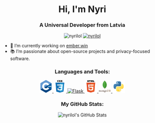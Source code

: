 <h1 align="center">Hi, I'm Nyri</h1>
<h3 align="center">A Universal Developer from Latvia</h3>

<p align="center">
  <img src="https://komarev.com/ghpvc/?username=nyrilol&label=Profile%20views&color=0e75b6&style=flat" alt="nyrilol" />
  <a href="https://github.com/ryo-ma/github-profile-trophy">
    <img src="https://github-profile-trophy.vercel.app/?username=nyrilol" alt="nyrilol" />
  </a>
</p>

- 🌟 I’m currently working on [ember.win](https://github.com/ember-win)
- 📚 I’m passionate about open-source projects and privacy-focused software.

<h3 align="center">Languages and Tools:</h3>
<p align="center">
  <a href="https://www.w3schools.com/cpp/" target="_blank" rel="noopener noreferrer">
    <img src="https://raw.githubusercontent.com/devicons/devicon/master/icons/cplusplus/cplusplus-original.svg" alt="C++" width="40" height="40"/>
  </a>
  <a href="https://www.w3schools.com/css/" target="_blank" rel="noopener noreferrer">
    <img src="https://raw.githubusercontent.com/devicons/devicon/master/icons/css3/css3-original-wordmark.svg" alt="CSS3" width="40" height="40"/>
  </a>
  <a href="https://flask.palletsprojects.com/" target="_blank" rel="noopener noreferrer">
    <img src="https://www.vectorlogo.zone/logos/pocoo_flask/pocoo_flask-icon.svg" alt="Flask" width="40" height="40"/>
  </a>
  <a href="https://www.w3.org/html/" target="_blank" rel="noopener noreferrer">
    <img src="https://raw.githubusercontent.com/devicons/devicon/master/icons/html5/html5-original-wordmark.svg" alt="HTML5" width="40" height="40"/>
  </a>
  <a href="https://www.mongodb.com/" target="_blank" rel="noopener noreferrer">
    <img src="https://raw.githubusercontent.com/devicons/devicon/master/icons/mongodb/mongodb-original-wordmark.svg" alt="MongoDB" width="40" height="40"/>
  </a>
  <a href="https://www.python.org" target="_blank" rel="noopener noreferrer">
    <img src="https://raw.githubusercontent.com/devicons/devicon/master/icons/python/python-original.svg" alt="Python" width="40" height="40"/>
  </a>
</p>

<h3 align="center">My GitHub Stats:</h3>
<p align="center">
  <img src="https://github-readme-stats.vercel.app/api?username=nyrilol&show_icons=true&locale=en" alt="nyrilol's GitHub Stats" />
</p>
